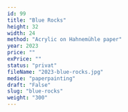```yaml
---
id: 99
title: "Blue Rocks"
height: 32
width: 24
method: "Acrylic on Hahnemühle paper"
year: 2023
price: ""
exPrice: ""
status: "privat"
fileName: "2023-blue-rocks.jpg"
medie: "paperpainting"
draft: "False"
slug: "blue-rocks"
weight: "300"
---
```

